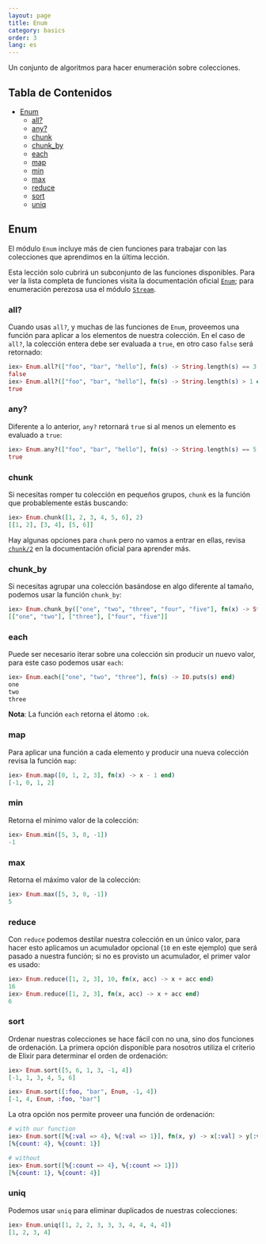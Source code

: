 ```yaml
---
layout: page
title: Enum
category: basics
order: 3
lang: es
---
```


Un conjunto de algoritmos para hacer enumeración sobre colecciones.

## Tabla de Contenidos

- [Enum](#enum)
  - [all?](#all)
  - [any?](#any)
  - [chunk](#chunk)
  - [chunk_by](#chunk_by)
  - [each](#each)
  - [map](#map)
  - [min](#min)
  - [max](#max)
  - [reduce](#reduce)
  - [sort](#sort)
  - [uniq](#uniq)

## Enum

El módulo `Enum` incluye más de cien funciones para trabajar con las colecciones que aprendimos en la última lección.

Esta lección solo cubrirá un subconjunto de las funciones disponibles. Para ver la lista completa de funciones visita la documentación oficial [`Enum`](http://elixir-lang.org/docs/v1.0/elixir/Enum.html); para enumeración perezosa usa el módulo [`Stream`](http://elixir-lang.org/docs/v1.0/elixir/Stream.html).


### all?

Cuando usas `all?`, y muchas de las funciones de `Enum`, proveemos una función para aplicar a los elementos de nuestra colección. En el caso de `all?`, la colección entera debe ser evaluada a `true`, en otro caso `false` será retornado:

```elixir
iex> Enum.all?(["foo", "bar", "hello"], fn(s) -> String.length(s) == 3 end)
false
iex> Enum.all?(["foo", "bar", "hello"], fn(s) -> String.length(s) > 1 end)
true
```

### any?

Diferente a lo anterior, `any?` retornará `true` si al menos un elemento es evaluado a `true`:

```elixir
iex> Enum.any?(["foo", "bar", "hello"], fn(s) -> String.length(s) == 5 end)
true
```

### chunk

Si necesitas romper tu colección en pequeños grupos, `chunk` es la función que probablemente estás buscando:

```elixir
iex> Enum.chunk([1, 2, 3, 4, 5, 6], 2)
[[1, 2], [3, 4], [5, 6]]
```

Hay algunas opciones para `chunk` pero no vamos a entrar en ellas, revisa [`chunk/2`](http://elixir-lang.org/docs/v1.0/elixir/Enum.html#chunk/2) en la documentación oficial para aprender más.

### chunk_by

Si necesitas agrupar una colección basándose en algo diferente al tamaño, podemos usar la función `chunk_by`:

```elixir
iex> Enum.chunk_by(["one", "two", "three", "four", "five"], fn(x) -> String.length(x) end)
[["one", "two"], ["three"], ["four", "five"]]
```

### each

Puede ser necesario iterar sobre una colección sin producir un nuevo valor, para este caso podemos usar `each`:

```elixir
iex> Enum.each(["one", "two", "three"], fn(s) -> IO.puts(s) end)
one
two
three
```

__Nota__: La función `each` retorna el átomo `:ok`.

### map

Para aplicar una función a cada elemento y producir una nueva colección revisa la función `map`:

```elixir
iex> Enum.map([0, 1, 2, 3], fn(x) -> x - 1 end)
[-1, 0, 1, 2]
```

### min

Retorna el mínimo valor de la colección:

```elixir
iex> Enum.min([5, 3, 0, -1])
-1
```

### max

Retorna el máximo valor de la colección:

```elixir
iex> Enum.max([5, 3, 0, -1])
5
```

### reduce

Con `reduce` podemos destilar nuestra colección en un único valor, para hacer esto aplicamos un acumulador opcional (`10` en este ejemplo) que será pasado a nuestra función; si no es provisto un acumulador, el primer valor es usado:

```elixir
iex> Enum.reduce([1, 2, 3], 10, fn(x, acc) -> x + acc end)
16
iex> Enum.reduce([1, 2, 3], fn(x, acc) -> x + acc end)
6
```

### sort

Ordenar nuestras colecciones se hace fácil con no una, sino dos funciones de ordenación. La primera opción disponible para nosotros utiliza el criterio de Elixir para determinar el orden de ordenación:

```elixir
iex> Enum.sort([5, 6, 1, 3, -1, 4])
[-1, 1, 3, 4, 5, 6]

iex> Enum.sort([:foo, "bar", Enum, -1, 4])
[-1, 4, Enum, :foo, "bar"]
```

La otra opción nos permite proveer una función de ordenación:

```elixir
# with our function
iex> Enum.sort([%{:val => 4}, %{:val => 1}], fn(x, y) -> x[:val] > y[:val] end)
[%{count: 4}, %{count: 1}]

# without
iex> Enum.sort([%{:count => 4}, %{:count => 1}])
[%{count: 1}, %{count: 4}]
```

### uniq

Podemos usar `uniq` para eliminar duplicados de nuestras colecciones:

```elixir
iex> Enum.uniq([1, 2, 2, 3, 3, 3, 4, 4, 4, 4])
[1, 2, 3, 4]
```
